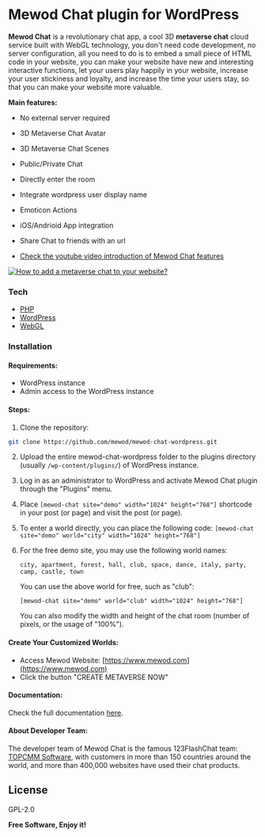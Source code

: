 
# Mewod Chat plugin for WordPress

**Mewod Chat** is a revolutionary chat app, a cool 3D **metaverse chat** cloud service built with WebGL technology, you don't need code development, no server configuration, all you need to do is to embed a small piece of HTML code in your website, you can make your website have new and interesting interactive functions, let your users play happily in your website, increase your user stickiness and loyalty, and increase the time your users stay, so that you can make your website more valuable.


**Main features:**
  - No external server required
  - 3D Metaverse Chat Avatar
  - 3D Metaverse Chat Scenes
  - Public/Private Chat
  - Directly enter the room
  - Integrate wordpress user display name
  - Emoticon Actions
  - iOS/Andrioid App integration
  - Share Chat to friends with an url

  - [Check the youtube video introduction of Mewod Chat features](https://www.youtube.com/watch?v=HHu5xdpzI60)

 [![How to add a metaverse chat to your website?](https://res.cloudinary.com/marcomontalbano/image/upload/v1661761094/video_to_markdown/images/youtube--1aeWxx5nXC0-c05b58ac6eb4c4700831b2b3070cd403.jpg)](https://www.youtube.com/watch?v=HHu5xdpzI60 "How to add a metaverse chat to your website?")

### Tech
   
* [PHP](http://www.php.net/)
* [WordPress](https://wordpress.org/)
* [WebGL](https://get.webgl.org/)


### Installation

#### Requirements:

 - WordPress instance
 - Admin access to the WordPress instance


#### Steps:

 1. Clone the repository:
```sh
git clone https://github.com/mewod/mewod-chat-wordpress.git
```
 2. Upload the entire mewod-chat-wordpress folder to the plugins directory (usually `/wp-content/plugins/`) of WordPress instance.
 3. Log in as an administrator to WordPress and activate Mewod Chat plugin through the "Plugins" menu.
 4. Place  `[mewod-chat site="demo" width="1024" height="768"]` shortcode in your post (or page) and visit the post (or page).
 5. To enter a world directly, you can place the following code:
 `[mewod-chat site="demo" world="city" width="1024" height="768"]`
 6. For the free demo site, you may use the following world names:

    `city, apartment, forest, hall, club, space, dance, italy, party, camp, castle, town`

    You can use the above world for free, such as "club":

    `[mewod-chat site="demo" world="club" width="1024" height="768"]`

    You can also modify the width and height of the chat room (number of pixels, or the usage of "100%").

#### Create Your Customized Worlds:

 - Access Mewod Website: [https://www.mewod.com](https://www.mewod.com)
 - Click the button "CREATE METAVERSE NOW"
 

#### Documentation:
Check the full documentation [here](https://www.mewod.com/).

#### About Developer Team:
The developer team of Mewod Chat is the famous 123FlashChat team: [TOPCMM Software](https://www.topcmm.com),  with customers in more than 150 countries around the world, and more than 400,000 websites have used their chat products.

License
----

GPL-2.0


**Free Software, Enjoy it!**